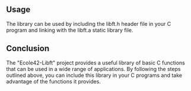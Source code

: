 ## Usage
The library can be used by including the libft.h header file in your C program and linking with the libft.a static library file.

## Conclusion
The "Ecole42-Libft" project provides a useful library of basic C functions that can be used in a wide range of applications. By following the steps outlined above, you can include this library in your C programs and take advantage of the functions it provides.
